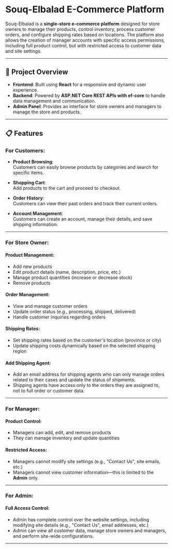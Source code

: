 # Souq-Elbalad E-Commerce Platform

Souq-Elbalad is a **single-store e-commerce platform** designed for store owners to manage their products, control inventory, process customer orders, and configure shipping rates based on locations. The platform also allows the creation of manager accounts with specific access permissions, including full product control, but with restricted access to customer data and site settings.

---

## 🚀 Project Overview

- **Frontend**: Built using **React** for a responsive and dynamic user experience.
- **Backend**: Powered by **ASP.NET Core REST APIs with ef-core** to handle data management and communication.
- **Admin Panel**: Provides an interface for store owners and managers to manage the store and products.

---

## 📋 Features

### For Customers:

- **Product Browsing**:  
  Customers can easily browse products by categories and search for specific items.

- **Shopping Cart**:  
  Add products to the cart and proceed to checkout.

- **Order History**:  
  Customers can view their past orders and track their current orders.

- **Account Management**:  
  Customers can create an account, manage their details, and save shipping information.

---

### For Store Owner:

#### **Product Management**:

- Add new products
- Edit product details (name, description, price, etc.)
- Manage product quantities (increase or decrease stock)
- Remove products

#### **Order Management**:

- View and manage customer orders
- Update order status (e.g., processing, shipped, delivered)
- Handle customer inquiries regarding orders

#### **Shipping Rates**:

- Set shipping rates based on the customer's location (province or city)
- Update shipping costs dynamically based on the selected shipping region

#### **Add Shipping Agent**:

- Add an email address for shipping agents who can only manage orders related to their cases and update the status of shipments.
- Shipping agents have access only to the orders they are assigned to, not to full order or customer data.

---

### For Manager:

#### **Product Control**:

- Managers can add, edit, and remove products
- They can manage inventory and update quantities

#### **Restricted Access**:

- Managers cannot modify site settings (e.g., "Contact Us", site emails, etc.)
- Managers cannot view customer information—this is limited to the **Admin** only.

---

### For Admin:

#### **Full Access Control**:

- Admin has complete control over the website settings, including modifying site details (e.g., "Contact Us", email addresses, etc.)
- Admin can view all customer data, manage store owners and managers, and perform site-wide configurations.

---


